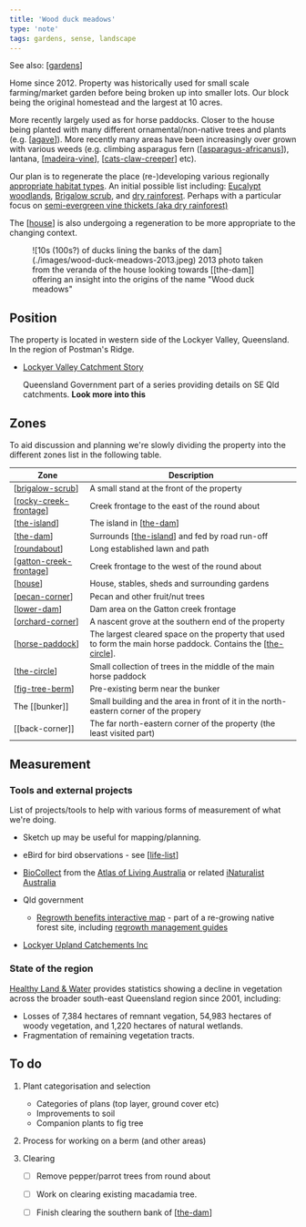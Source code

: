 ```yaml
---
title: 'Wood duck meadows'
type: 'note'
tags: gardens, sense, landscape
---
```


See also: [[gardens]]

Home since 2012. Property was historically used for small scale farming/market garden before being broken up into smaller lots. Our block being the original homestead and the largest at 10 acres. 

More recently largely used as for horse paddocks. Closer to the house being planted with many different ornamental/non-native trees and plants (e.g. [[agave]]). More recently many areas have been increasingly over grown with various weeds (e.g. climbing asparagus fern ([[asparagus-africanus]]), lantana, [[madeira-vine]], [[cats-claw-creeper]] etc).

Our plan is to regenerate the place (re-)developing various regionally [appropriate habitat types](https://www.qld.gov.au/environment/plants-animals/habitats/habitat). An initial possible list including: [Eucalypt woodlands](https://www.qld.gov.au/environment/plants-animals/habitats/habitat/eucalypt-woodlands), [Brigalow scrub](https://www.qld.gov.au/environment/plants-animals/habitats/habitat/brigalow), and [dry rainforest](https://www.qld.gov.au/environment/plants-animals/habitats/habitat/dry-rainforest). Perhaps with a particular focus on [semi-evergreen vine thickets (aka dry rainforest)](https://apps.des.qld.gov.au/regional-ecosystems/details/?re=12.8.21)

The [[house]] is also undergoing a regeneration to be more appropriate to the changing context.

<figure markdown>
![10s (100s?) of ducks lining the banks of the dam](./images/wood-duck-meadows-2013.jpeg)
<caption>2013 photo taken from the veranda of the house looking towards [[the-dam]] offering an insight into the origins of the name "Wood duck meadows"</caption>
</figure>

## Position

The property is located in western side of the Lockyer Valley, Queensland. In the region of Postman's Ridge.

- [Lockyer Valley Catchment Story](https://qgsp.maps.arcgis.com/apps/MapJournal/index.html?appid=e64a7303aff74f2e83454e6baf35651a)

    Queensland Government part of a series providing details on SE Qld catchments. **Look more into this**

## Zones

To aid discussion and planning we're slowly dividing the property into the different zones list in the following table.

| Zone | Description |
| --- | --- |
| [[brigalow-scrub]] | A small stand at the front of the property |
| [[rocky-creek-frontage]] | Creek frontage to the east of the round about |
| [[the-island]] | The island in [[the-dam]] |
| [[the-dam]] | Surrounds [[the-island]] and fed by road run-off |
| [[roundabout]] | Long established lawn and path |
| [[gatton-creek-frontage]] | Creek frontage to the west of the round about |
| [[house]] | House, stables, sheds and surrounding gardens |
| [[pecan-corner]] | Pecan and other fruit/nut trees |
| [[lower-dam]] | Dam area on the Gatton creek frontage |
| [[orchard-corner]] | A nascent grove at the southern end of the property | 
| [[horse-paddock]] | The largest cleared space on the property that used to form the main horse paddock. Contains the [[the-circle]]. |
| [[the-circle]] | Small collection of trees in the middle of the main horse paddock |
| [[fig-tree-berm]] | Pre-existing berm near the bunker |
| The [[bunker]] | Small building and the area in front of it in the north-eastern corner of the propery |
| [[back-corner]] | The far north-eastern corner of the property (the least visited part) |

## Measurement

### Tools and external projects

List of projects/tools to help with various forms of measurement of what we're doing.

- Sketch up may be useful for mapping/planning.
- eBird for bird observations - see [[life-list]]
- [BioCollect](https://www.ala.org.au/biocollect/) from the [Atlas of Living Australia](https://www.ala.org.au/) or related [iNaturalist Australia](https://inaturalist.ala.org.au/)
- Qld government
    - [Regrowth benefits interactive map](https://www.qld.gov.au/environment/plants-animals/habitats/regrowth/regrowth-mapping) - part of a re-growing native forest site, including [regrowth management guides](https://www.qld.gov.au/environment/plants-animals/habitats/regrowth/regrowth-guides)

- [Lockyer Upland Catchements Inc](https://www.lockyeruplandscatchmentsinc.org.au/)

### State of the region

[Healthy Land & Water](https://www.hlw.org.au/region/about/natural-assets/nature#gsc.tab=0) provides statistics showing a decline in vegetation across the broader south-east Queensland region since 2001, including:

- Losses of 7,384 hectares of remnant vegation, 54,983 hectares of woody vegetation, and 1,220 hectares of natural wetlands.
- Fragmentation of remaining vegetation tracts.


## To do

1. Plant categorisation and selection

    - Categories of plans (top layer, ground cover etc)
    - Improvements to soil
    - Companion plants to fig tree

2. Process for working on a berm (and other areas)

3. Clearing 

    - [ ] Remove pepper/parrot trees from round about
    - [ ] Work on clearing existing macadamia tree.
    - [ ] Finish clearing the southern bank of [[the-dam]]


[//begin]: # "Autogenerated link references for markdown compatibility"
[gardens]: gardens "Gardens"
[agave]: plants/agave "Agave"
[asparagus-africanus]: plants/asparagus-africanus "Asparagus africanus (Climbing asparagus fern)"
[madeira-vine]: plants/madeira-vine "Madeira vine"
[cats-claw-creeper]: plants/cats-claw-creeper "Cats claw creeper"
[house]: house "House"
[brigalow-scrub]: brigalow-scrub "Brigalow scrub"
[rocky-creek-frontage]: rocky-creek-frontage "Rocky Creek Frontage"
[the-island]: the-island "The Island"
[the-dam]: the-dam "The Dam"
[roundabout]: roundabout "Roundabout"
[gatton-creek-frontage]: gatton-creek-frontage "Gatton creek frontage"
[pecan-corner]: pecan-corner "Pecan corner"
[lower-dam]: lower-dam "The lower dam"
[orchard-corner]: orchard-corner "The Orchard (Orchard corner)"
[horse-paddock]: horse-paddock "Horse paddock"
[the-circle]: the-circle "The Circle"
[fig-tree-berm]: fig-tree-berm "Fig tree berm"
[life-list]: ../birdwatching/life-list "Life list"
[//end]: # "Autogenerated link references"